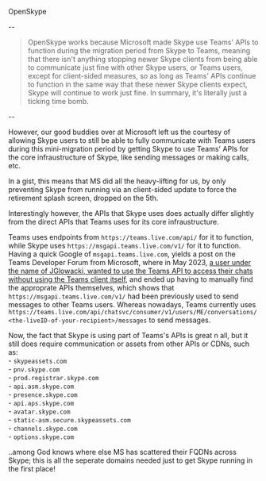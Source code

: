 OpenSkype

--

> OpenSkype works because Microsoft made Skype use Teams' APIs to function during the migration period from Skype to Teams, meaning that there isn't anything stopping newer Skype clients from being able to communicate just fine with other Skype users, or Teams users, except for client-sided measures, so as long as Teams' APIs continue to function in the same way that these newer Skype clients expect, Skype will continue to work just fine. In summary, it's literally just a ticking time bomb.

--

However, our good buddies over at Microsoft left us the courtesy of allowing Skype users to still be able to fully communicate with Teams users during this mini-migration period by getting Skype to use Teams' APIs for the core infraustructure of Skype, like sending messages or making calls, etc.

In a gist, this means that MS did all the heavy-lifting for us, by only preventing Skype from running via an client-sided update to force the retirement splash screen, dropped on the 5th.

Interestingly however, the APIs that Skype uses does actually differ slightly from the direct APIs that Teams uses for its core infraustructure.

Teams uses endpoints from `https://teams.live.com/api/` for it to function, while Skype uses `https://msgapi.teams.live.com/v1/` for it to function. Having a quick Google of `msgapi.teams.live.com`, yields a post on the Teams Developer Forum from Microsoft, where in May 2023, [a user under the name of JGlowacki, wanted to use the Teams API to access their chats without using the Teams client itself](https://techcommunity.microsoft.com/discussions/teamsdeveloper/how-to-use-microsoft-teams-free-chat-api/3835352), and ended up having to manually find the approprate APIs themselves, which shows that `https://msgapi.teams.live.com/v1/` had been previously used to send messages to other Teams users. Whereas nowadays, Teams currently uses `https://teams.live.com/api/chatsvc/consumer/v1/users/ME/conversations/<the-liveID-of-your-recipient>/messages` to send messages.

Now, the fact that Skype is using part of Teams's APIs is great n all, but it still does require communication or assets from other APIs or CDNs, such as:  
    - `skypeassets.com`  
    - `pnv.skype.com`  
    - `prod.registrar.skype.com`  
    - `api.asm.skype.com`  
    - `presence.skype.com`  
    - `api.aps.skype.com`  
    - `avatar.skype.com`  
    - `static-asm.secure.skypeassets.com`  
    - `channels.skype.com`  
    - `options.skype.com`  

..among God knows where else MS has scattered their FQDNs across Skype; this is all the seperate domains needed just to get Skype running in the first place!